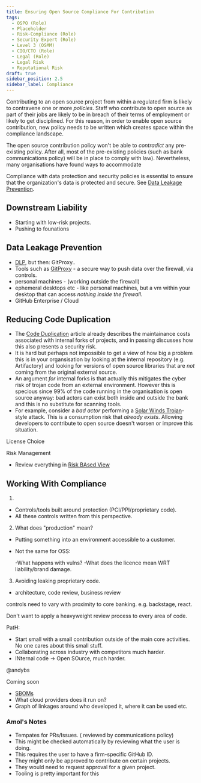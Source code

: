 ```yaml
---
title: Ensuring Open Source Compliance For Contribution
tags: 
  - OSPO (Role)
  - Placeholder
  - Risk-Compliance (Role)
  - Security Expert (Role)
  - Level 3 (OSMM)
  - CIO/CTO (Role)
  - Legal (Role)
  - Legal Risk
  - Reputational Risk
draft: true
sidebar_position: 2.5
sidebar_label: Compliance
---
```


Contributing to an open source project from within a regulated firm is likely to contravene one or more _policies_.   Staff who contribute to open source as part of their jobs are likely to be in breach of their terms of employment or likely to get disciplined.   For this reason, in order to enable open source contribution, new policy needs to be written which creates space within the compliance landscape.

The open source contribution policy won't be able to _contradict_ any pre-existing policy.  After all, most of the pre-existing policies (such as bank communications policy) will be in place to comply with law).  Nevertheless, many organisations have found ways to accommodate 








Compliance with data protection and security policies is essential to ensure that the organization's data is protected and secure.  See [Data Leakage Prevention](DLP).


## Downstream Liability

- Starting with low-risk projects.  
- Pushing to founations

## Data Leakage Prevention

 - [DLP](../../Artifacts/DLP-Softare), but then: GitProxy..
 - Tools such as [GitProxy](http://github.com/finos/Git-Proxy) - a secure way to push data over the firewall, via controls.
 - personal machines - (working outside the firewall)
 - ephemeral desktops etc - like personal machines, but a vm within your desktop that can access _nothing inside the firewall_.
 - GitHub Enterprise / Cloud 


## Reducing Code Duplication

 - The [Code Duplication](../../playbook/code-duplication) article already describes the maintainance costs associated with internal forks of projects, and in passing discusses how this also presents a security risk.
 - It is hard but perhaps not impossible to get a view of how big a problem this is in your organsisation by looking at the internal repository (e.g. Artifactory) and looking for versions of open source libraries that are _not_ coming from the original external source.
 - An argument _for_ internal forks is that actually this mitigates the cyber risk of trojan code from an external environment.  However this is specious since 99% of the code running in the organisation is open source anyway: bad actors can exist both inside and outside the bank and this is no substitute for scanning tools.
 - For example, consider a  _bad actor_ performing a [Solar Winds Trojan](https://www.cisecurity.org/solarwinds)-style attack.  This is a consumption risk that _already exists_.  Allowing developers to contribute to open source doesn't worsen or improve this situation.   
   
 
 License Choice
 
 
 Risk Management
 
 - Review everything in [Risk BAsed View](https://osr.finos.org/docs/playbook/risk-based-view)
 
 
 
## Working With Compliance


1.

- Controls/tools built around protection (PCI/PPI/proprietary code).  
- All these controls written from this perspective.

2.  What does "production" mean?

- Putting something into an environment accessible to a customer.
- Not the same for OSS:

   -What happens with vulns?
   -What does the licence mean WRT liability/brand damage.
   
3.  Avoiding leaking proprietary code.

- architecture, code review, business review

controls need to vary with proximity to core banking.  e.g. backstage, react.

Don't want to apply a heavyweight review process to every area of code.

PatH:

- Start small with a small contribution outside of the main core activities. No one cares about this small stuff.
- Collaborating across industry with competitors much harder.
- INternal code -> Open SOurce, much harder.

@andybs
 
 
 




Coming soon

- [SBOMs](../../Artifacts/SBOMs)
- What cloud providers does it run on?
- Graph of linkages around who developed it, where it can be used etc.

 
### Amol's Notes

- Tempates for PRs/Issues.  ( reviewed by communications policy) 
- This might be checked automatically by reviewing what the user is doing.
- This requires the user to have a firm-specific GitHub ID.
- They might only be approved to contribute on certain projects.
- They would need to request approval for a given project.
- Tooling is pretty important for this
 
